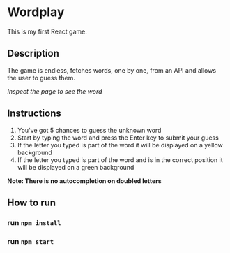 # Wordplay

This is my first React game.

## Description

The game is endless, fetches words, one by one, from an API and allows the user to guess them.

*Inspect the page to see the word*

## Instructions
1. You've got 5 chances to guess the unknown word
2. Start by typing the word and press the Enter key to submit your guess
3. If the letter you typed is part of the word it will be displayed on a yellow background
4. If the letter you typed is part of the word and is in the correct position it will be displayed on a green background

**Note: There is no autocompletion on doubled letters**

## How to run

### run `npm install`
### run `npm start`

